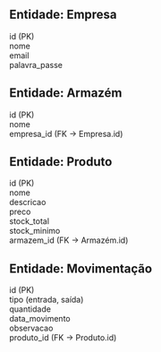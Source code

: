 Entidade: Empresa
-----------------
id (PK)  
nome  
email  
palavra_passe  

Entidade: Armazém
-----------------
id (PK)  
nome  
empresa_id (FK → Empresa.id)  

Entidade: Produto
-----------------
id (PK)  
nome  
descricao  
preco  
stock_total  
stock_minimo  
armazem_id (FK → Armazém.id)  

Entidade: Movimentação
-----------------------
id (PK)  
tipo (entrada, saída)  
quantidade  
data_movimento  
observacao  
produto_id (FK → Produto.id)  
